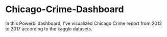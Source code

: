 # Chicago-Crime-Dashboard
In this Powerbi dashboard, I've visualized Chicago Crime report from 2012 to 2017 according to the kaggle datasets.
